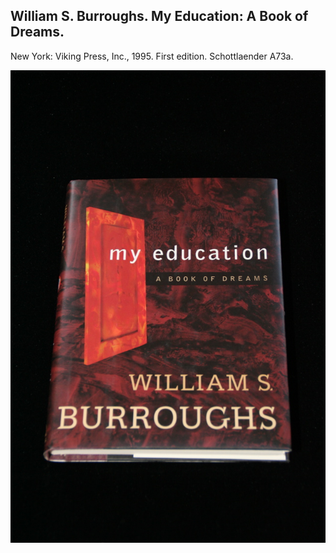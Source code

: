 ## William S. Burroughs. My Education: A Book of Dreams.

New York: Viking Press, Inc., 1995. First edition. Schottlaender A73a.

![My Education: A Book of Dreams](../assets/images/my-education-a-book-of-dreams-1.jpg)
